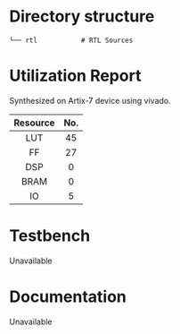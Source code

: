 # Directory structure

    └── rtl           # RTL Sources

# Utilization Report
Synthesized on Artix-7 device using vivado.

|Resource| No.|
|:---:|:---:|
|LUT|45|
|FF|27|
|DSP|0|
|BRAM|0|
|IO|5|

# Testbench
Unavailable

# Documentation
Unavailable
